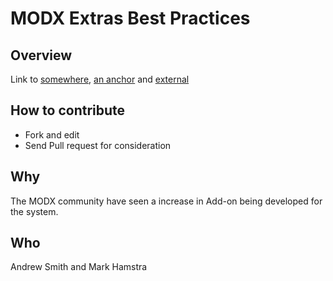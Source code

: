MODX Extras Best Practices
==========================

## Overview

Link to [somewhere](README), [an anchor](#anchor) and [external](https://www.markhamstra.com)


## How to contribute

* Fork and edit
* Send Pull request for consideration

## Why

The MODX community have seen a increase in Add-on being developed for the system.

## Who

Andrew Smith and Mark Hamstra

